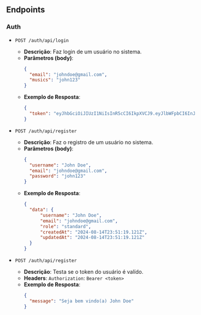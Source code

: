 ## Endpoints

### Auth

- `POST /auth/api/login`
  - **Descrição**: Faz login de um usuário no sistema.
  - **Parâmetros (body)**:
    ```json
    {
      "email": "johndoe@gmail.com",
      "musics": "john123"
    }
    ```
  - **Exemplo de Resposta**:
    ```json
    {
      "token": "eyJhbGciOiJIUzI1NiIsInR5cCI6IkpXVCJ9.eyJlbWFpbCI6InJ5YW5AZ21haWwuY29tIiwiaWF0IjoxNzIzNjc5MDY3LCJleHAiOjE3MjM2ODI2Njd9.eer9treZVjr7FYldMCs4_vzHN1QrPE7dvazAkDpnUko"
    }
    ```

- `POST /auth/api/register`
  - **Descrição**: Faz o registro de um usuário no sistema.
  - **Parâmetros (body)**:
    ```json
    {
      "username": "John Doe",
      "email": "johndoe@gmail.com",
      "password": "john123"
    }
    ```
  - **Exemplo de Resposta**:
    ```json
    {
      "data": {
          "username": "John Doe",
          "email": "johndoe@gmail.com",
          "role": "standard",
          "createdAt": "2024-08-14T23:51:19.121Z",
          "updatedAt": "2024-08-14T23:51:19.121Z"
      }
    }
    ```

- `POST /auth/api/register`
  - **Descrição**: Testa se o token do usuário é valído.
  - **Headers**:
    `Authorization`: `Bearer <token>`
  - **Exemplo de Resposta**:
    ```json
    {
      "message": "Seja bem vindo(a) John Doe"
    }
    ```
